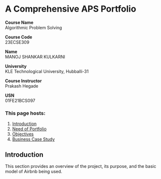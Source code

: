 # A Comprehensive APS Portfolio

**Course Name**  
Algorithmic Problem Solving

**Course Code**  
23ECSE309

**Name**  
MANOJ SHANKAR KULKARNI

**University**  
KLE Technological University, Hubballi-31

**Course Instructor**  
Prakash Hegade

**USN**  
01FE21BCS097

### This page hosts:


1. [Introduction](htmlpages/intro.html)
2. [Need of Portfolio](htmlpages/need-of-portfolio.html)
3. [Objectives](htmlpages/objectives.html)
4. [Business Case Study](htmlpages/business-case-study.html)

## Introduction

This section provides an overview of the project, its purpose, and the basic model of Airbnb being used.
